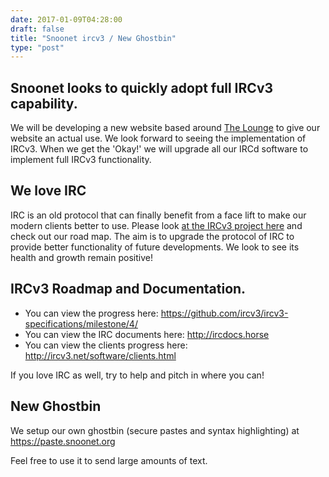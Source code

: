 ```yaml
---
date: 2017-01-09T04:28:00
draft: false
title: "Snoonet ircv3 / New Ghostbin"
type: "post"
---
```


## Snoonet looks to quickly adopt full IRCv3 capability.
We will be developing a new website based around [The Lounge](https://github.com/thelounge/lounge) to give our website an actual use. We look forward to seeing  the implementation of IRCv3. When we get the 'Okay!' we will upgrade all our IRCd software to implement full  IRCv3 functionality.

## We love IRC
IRC is an old protocol that can finally benefit from a face lift to make our modern clients better to use. Please look [at the IRCv3 project here](http://ircv3.net/) and check out our road map. The aim is to upgrade the protocol of IRC to provide better functionality of future developments. We look to see its health and growth remain positive!

## IRCv3 Roadmap and Documentation.
* You can view the progress here: https://github.com/ircv3/ircv3-specifications/milestone/4/<br>
* You can view the IRC documents here: http://ircdocs.horse<br>
* You can view the clients progress here: http://ircv3.net/software/clients.html<br>

If you love IRC as well, try to help and pitch in where you can!

## New Ghostbin
We setup our own ghostbin (secure pastes and syntax highlighting) at https://paste.snoonet.org

Feel free to use it to send large amounts of text.

